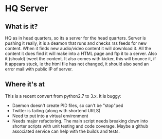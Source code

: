 HQ Server
=========

What is it?
-----------
HQ as in head quarters, so its a server for the head quarters. Server is pushing it really, it is a deamon that runs and checks rss feeds for new content. When it finds new audio/video content it will download it. All the content it does find it will make into a HTML page and ftp it to a server. Also it (should) tweet the content. It also comes with kicker, this will bounce it, if it appears stuck, ie the html file has not changed, it should also send an error mail with public IP of server. 

Where it's at
-------------
This is a recent convert from python2.7 to 3.x. It is buggy: 
   * Daemon doesn't create PID files, so can't be "stop"ped 
   * Twitter is failing (along with shortend URLS) 
   * Need to put into a virtual environment 
   * Needs major refactoring. The main script needs breaking down into shorter scripts with unit testing and code coverage. Maybe a github associated service can help with the builds and tests.


